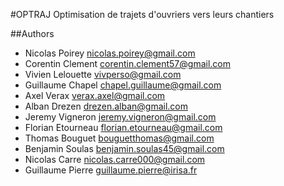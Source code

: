 #OPTRAJ
Optimisation de trajets d'ouvriers vers leurs chantiers

##Authors
- Nicolas Poirey nicolas.poirey@gmail.com
- Corentin Clement corentin.clement57@gmail.com
- Vivien Lelouette vivperso@gmail.com
- Guillaume Chapel chapel.guillaume@gmail.com
- Axel Verax verax.axel@gmail.com
- Alban Drezen drezen.alban@gmail.com
- Jeremy Vigneron jeremy.vigneron@gmail.com
- Florian Etourneau florian.etourneau@gmail.com
- Thomas Bouguet bouguetthomas@gmail.com
- Benjamin Soulas benjamin.soulas45@gmail.com
- Nicolas Carre nicolas.carre000@gmail.com
- Guillaume Pierre guillaume.pierre@irisa.fr
